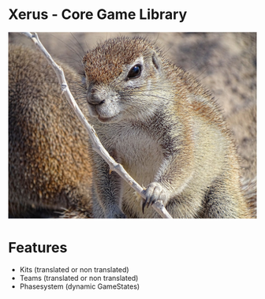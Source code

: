 # Xerus - Core Game Library
![Xerus](./.github/assets/xerus.jpg)

# Features
- Kits (translated or non translated)
- Teams (translated or non translated)
- Phasesystem (dynamic GameStates)